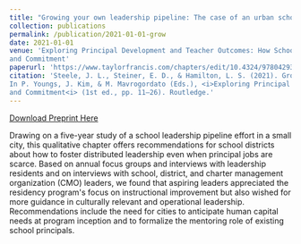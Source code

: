 ```yaml
---
title: "Growing your own leadership pipeline: The case of an urban school leadership residency"
collection: publications
permalink: /publication/2021-01-01-grow
date: 2021-01-01
venue: 'Exploring Principal Development and Teacher Outcomes: How School Leaders Can Strengthen Teacher Efficacy 
and Commitment'
paperurl: 'https://www.taylorfrancis.com/chapters/edit/10.4324/9780429356247-2/growing-leadership-pipeline-jennifer-steele-elizabeth-steiner-laura-hamilton'
citation: 'Steele, J. L., Steiner, E. D., & Hamilton, L. S. (2021). Growing your own leadership pipeline: The case of an urban school leadership residency. 
In P. Youngs, J. Kim, & M. Mavrogordato (Eds.), <i>Exploring Principal Development and Teacher Outcomes: How School Leaders Can Strengthen Teacher Efficacy 
and Commitment<i> (1st ed., pp. 11–26). Routledge.'
---
```


[Download Preprint Here](http://academicpages.github.io/files/2021-grow-preprint.pdf)

Drawing on a five-year study of a school leadership pipeline effort in a small city, 
this qualitative chapter offers recommendations for school districts about how to foster distributed 
leadership even when principal jobs are scarce. Based on annual focus groups and interviews with 
leadership residents and on interviews with school, district, and charter management organization (CMO)
leaders, we found that aspiring leaders appreciated the residency program's focus on instructional 
improvement but also wished for more guidance in culturally relevant and operational leadership. 
Recommendations include the need for cities to anticipate human capital needs at program inception 
and to formalize the mentoring role of existing school principals.

